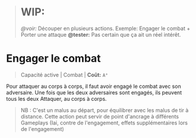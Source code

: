 > # WIP:
> *@voir:* Découper en plusieurs actions. Exemple: Engager le combat + Porter une attaque
> **@tester:** Pas certain que ça ait un réel intérêt. 

# Engager le combat

> Capacité active | Combat |
> **Coût:** `A°`

Pour attaquer au corps à corps, il faut avoir engagé le combat avec son adversaire.
Une fois que les deux adversaires sont engagés,  ils peuvent tous les deux Attaquer, au corps à corps.

> NB : C'est un malus au départ, pour équilibrer avec les malus de tir à distance.
Cette action peut servir de point d'ancrage à différents Gameplays (Iai, contre de l'engagement, effets supplémentaires lors de l'engagement)
